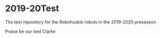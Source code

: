 # 2019-20Test
The test repository for the Robohuskie robots in the 2019-2020 preseason 

Praise be our lord Clarke 
